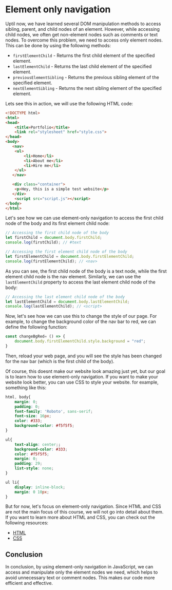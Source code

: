 # Element only navigation
Uptil now, we have learned several DOM manipulation methods to access sibling, parent, and child nodes of an element. However, while accessing child nodes, we often get non-element nodes such as comments or text nodes. To overcome this problem, we need to access only element nodes. This can be done by using the following methods:

  * `firstElementChild` - Returns the first child element of the specified element.
  * `lastElementChild` - Returns the last child element of the specified element.
  * `previousElementSibling` - Returns the previous sibling element of the specified element.
  * `nextElementSibling` - Returns the next sibling element of the specified element.
  
Lets see this in action, we will use the following HTML code:
```html
<!DOCTYPE html>
<html>
<head>
    <title>Portfolio</title>
    <link rel="stylesheet" href="style.css">
</head>
<body>
   <nav>
    <ul>
        <li>Home</li>
        <li>About me</li>
        <li>Hire me</li>
    </ul>
   </nav>

   <div class="container">
    <p>Hey, this is a simple test website</p>
   </div>
    <script src="script.js"></script>
</body>
</html>
```
Let's see how we can use element-only navigation to access the first child node of the body and its first element child node:
```javascript
// Accessing the first child node of the body
let firstChild = document.body.firstChild;
console.log(firstChild); // #text

// Accessing the first element child node of the body
let firstElementChild = document.body.firstElementChild;
console.log(firstElementChild); // <nav>
```
As you can see, the first child node of the body is a text node, while the first element child node is the nav element. Similarly, we can use the `lastElementChild` property to access the last element child node of the body:
```javascript
// Accessing the last element child node of the body
let lastElementChild = document.body.lastElementChild;
console.log(lastElementChild); // <script>
```
 Now, let's see how we can use this to change the style of our page. For example, to change the background color of the nav bar to red, we can define the following function:
```javascript
const changeBgRed= () => {
    document.body.firstElementChild.style.background = "red";
}
```
Then, reload your web page, and you will see the style has been changed for the nav bar (which is the first child of the body).

Of course, this doesnt make our website look amazing just yet, but our goal is to learn how to use element-only navigation. If you want to make your website look better, you can use CSS to style your website. for example, something like this:
```css
html, body{
    margin: 0;
    padding: 0;
    font-family: 'Roboto', sans-serif;
    font-size: 16px;
    color: #333;
    background-color: #f5f5f5;
}

ul{
    text-align: center;;
    background-color: #333;
    color: #f5f5f5;
    margin: 0;
    padding: 29;
    list-style: none;
}

ul li{
    display: inline-block;
    margin: 0 10px;
}
```
But for now, let's focus on element-only navigation. Since HTML and CSS are not the main focus of this course, we will not go into detail about them. If you want to learn more about HTML and CSS, you can check out the following resources:

  * [HTML](https://www.w3schools.com/html/)
  * [CSS](https://www.w3schools.com/css/)

## Conclusion
In conclusion, by using element-only navigation in JavaScript, we can access and manipulate only the element nodes we need, which helps to avoid unnecessary text or comment nodes. This makes our code more efficient and effective.